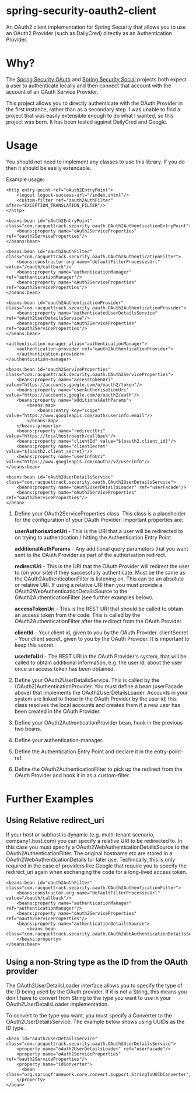 spring-security-oauth2-client
=============================

An OAuth2 client implementation for Spring Security that allows you to use an OAuth2 Provider (such as DailyCred) directly as an Authentication Provider.

Why?
=====

The [Spring Security OAuth](http://static.springsource.org/spring-security/oauth/) and [Spring Security Social](http://www.springsource.org/spring-social) projects both expect a user to authenticate locally and then connect that account with the account of an OAuth Service Provider.

This project allows you to directly authenticate with the OAuth Provider in the first instance, rather than as a secondary step.
I was unable to find a project that was easily extensible enough to do what I wanted, so this project was born.
It has been tested against DailyCred and Google.

Usage
=====

You should not need to implement any classes to use this library. If you do then it should be easily extendable.

Example usage:

    <http entry-point-ref="oAuth2EntryPoint">
        <logout logout-success-url="/index.shtml"/>
        <custom-filter ref="oauth2AuthFilter" after="EXCEPTION_TRANSLATION_FILTER"/>
    </http>

    <beans:bean id="oAuth2EntryPoint" class="com.racquettrack.security.oauth.OAuth2AuthenticationEntryPoint">
        <beans:property name="oAuth2ServiceProperties" ref="oauth2ServiceProperties"/>
    </beans:bean>

    <beans:bean id="oauth2AuthFilter" class="com.racquettrack.security.oauth.OAuth2AuthenticationFilter">
        <beans:constructor-arg name="defaultFilterProcessesUrl" value="/oauth/callback"/>
        <beans:property name="authenticationManager" ref="authenticationManager"/>
        <beans:property name="oAuth2ServiceProperties" ref="oauth2ServiceProperties"/>
    </beans:bean>

    <beans:bean id="oauth2AuthenticationProvider" class="com.racquettrack.security.oauth.OAuth2AuthenticationProvider">
        <beans:property name="authenticatedUserDetailsService" ref="oAuth2UserDetailsService"/>
        <beans:property name="oAuth2ServiceProperties" ref="oauth2ServiceProperties"/>
    </beans:bean>

    <authentication-manager alias="authenticationManager">
        <authentication-provider ref="oauth2AuthenticationProvider">
        </authentication-provider>
    </authentication-manager>

    <beans:bean id="oauth2ServiceProperties" class="com.racquettrack.security.oauth.OAuth2ServiceProperties">
        <beans:property name="accessTokenUri" value="https://accounts.google.com/o/oauth2/token"/>
        <beans:property name="userAuthorisationUri" value="https://accounts.google.com/o/oauth2/auth"/>
        <beans:property name="additionalAuthParams">
            <beans:map>
                <beans:entry key="scope" value="https://www.googleapis.com/auth/userinfo.email"/>
            </beans:map>
        </beans:property>
        <beans:property name="redirectUri" value="https://localhost/oauth/callback"/>
        <beans:property name="clientId" value="${oauth2.client_id}"/>
        <beans:property name="clientSecret" value="${oauth2.client_secret}"/>
        <beans:property name="userInfoUri" value="https://www.googleapis.com/oauth2/v2/userinfo"/>
    </beans:bean>

    <beans:bean id="oAuth2UserDetailsService" class="com.racquettrack.security.oauth.OAuth2UserDetailsService">
        <beans:property name="oAuth2UserDetailsLoader" ref="userFacade"/>
        <beans:property name="oAuth2ServiceProperties" ref="oauth2ServiceProperties"/>
    </bean>

1.  Define your OAuth2ServiceProperties class. This class is a placeholder for the configuration of your OAuth Provider. Important properties are:

    **userAuthorisationUri** - This is the URI that a user will be redirected to on trying to authentication / hitting the Authentication Entry Point

    **additionalAuthParams** - Any additional query parameters that you want sent to the OAuth Provider as part of the authorisation redirect.

    **redirectUri** - This is the URI that the OAuth Provider will redirect the user to (on your site) if they successfully authenticate.
    Must be the same as the OAuth2AuthenticationFilter is listening on. This can be an absolute or relative URI.
    If using a relative URI then you must provide a OAuth2WebAuthenticationDetailsSource to the OAuth2AuthenticationFilter (see further examples below).

    **accessTokenUri** - This is the REST URI that should be called to obtain an access token from the code. This is called by the OAuth2AuthenticationFilter after the redirect from the OAuth Provider.

    **clientId** - Your client id, given to you by the OAuth Provider.
    clientSecret - Your client secret, given to you by the OAuth Provider. It is important to keep this secret.

    **userInfoUri** - The REST URI in the OAuth Provider's system, that will be called to obtain additional information, e.g. the user id, about the user once an access token has been obtained.

2.  Define your OAuth2UserDetailsService. This is called by the (OAuth2)AuthenticationProvider. You must define a bean (userFacade above) that implements the OAuth2UserDetailsLoader. Accounts in your system are linked to those in the OAuth Provider by the user id; this class resolves the local accounts and creates them if a new uesr has been created in the OAuth Provider.

3.  Define your OAuth2AuthenticationProvider bean, hook in the previous two beans.

4.  Define your authentication-manager.

5.  Define the Authentication Entry Point and declare it in the entry-point-ref.

6.  Define the OAuth2AuthenticationFilter to pick up the redirect from the OAuth Provider and hook it in as a custom-filter.

Further Examples
====

Using Relative redirect_uri
----

If your host or subhost is dynamic (e.g. multi-tenant scenario, company1.host.com) you can specify a relative URI to be redirected to.
In this case you must specify a OAuth2WebAuthenticationDetailsSource to the OAuth2AuthenticationFilter. The original hostname etc are
stored in a OAuth2WebAuthenticationDetails for later use. Technically, this is only required in the case of providers like Google
that require you to specify the redirect_uri again when exchanging the code for a long-lived access token.

    <beans:bean id="oauth2AuthFilter" class="com.racquettrack.security.oauth.OAuth2AuthenticationFilter">
        <beans:constructor-arg name="defaultFilterProcessesUrl" value="/oauth/callback"/>
        <beans:property name="authenticationManager" ref="authenticationManager"/>
        <beans:property name="oAuth2ServiceProperties" ref="oauth2ServiceProperties"/>
        <beans:property name="authenticationDetailsSource">
            <beans:bean class="com.racquettrack.security.oauth.OAuth2WebAuthenticationDetailsSource"/>
        </beans:property>
    </beans:bean>

Using a non-String type as the ID from the OAuth provider
---

The OAuth2UserDetailsLoader interface allows you to specify the type of the ID being used by the OAuth provider. If it is not a String,
this means you don't have to convert from String to the type you want to use in your OAuth2UserDetailsLoader implementation.

To convert to the type you want, you must specify a Converter to the OAuth2UserDetailsService. The example below shows using UUIDs as the ID type.

    <bean id="oAuth2UserDetailsService" class="com.racquettrack.security.oauth.OAuth2UserDetailsService">
        <property name="oAuth2UserDetailsLoader" ref="userFacade"/>
        <property name="oAuth2ServiceProperties" ref="oauth2ServiceProperties"/>
        <property name="idConverter">
          <bean class="org.springframework.core.convert.support.StringToUUIDConverter"/>
        </property>
    </bean>
